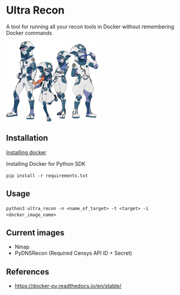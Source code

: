 # Ultra Recon

A tool for running all your recon tools in Docker without remembering Docker commands

![alt text](.img/Ultra_Sun_Ultra_Moon_Ultra_Recon_Squad.png)

## Installation

[Installing docker](https://docs.docker.com/get-docker/)

Installing Docker for Python SDK

```pip install -r requirements.txt```

## Usage

```python3 ultra_recon -n <name_of_target> -t <target> -i <docker_image_name>```

## Current images

* Nmap
* PyDNSRecon (Required Censys API ID + Secret)

## References

* <https://docker-py.readthedocs.io/en/stable/>
